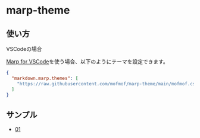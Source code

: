 # marp-theme

## 使い方

VSCodeの場合

[Marp for VSCode](https://marketplace.visualstudio.com/items?itemName=marp-team.marp-vscode)を使う場合、以下のようにテーマを設定できます。

```json
{
  "markdown.marp.themes": [
    "https://raw.githubusercontent.com/mofmof/marp-theme/main/mofmof.css"
  ]
}
```

## サンプル

- [01](./examples/01)
